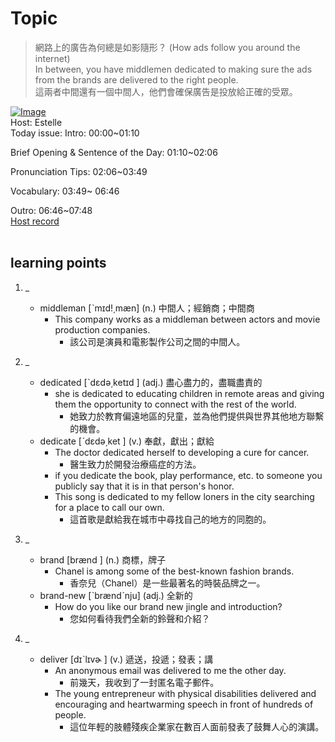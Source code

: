 # Topic

> 網路上的廣告為何總是如影隨形？ (How ads follow you around the internet) <br>
> In between, you have middlemen dedicated to making sure the ads from the brands are delivered to the right people. <br>
> 這兩者中間還有一個中間人，他們會確保廣告是投放給正確的受眾。 <br>

[![Image](https://cdn.voicetube.com/assets/thumbnails/HFyaW50GFOs.jpg)](https://www.youtube.com/embed/HFyaW50GFOs?rel=0&showinfo=0&cc_load_policy=0&controls=1&autoplay=1&iv_load_policy=3&playsinline=1&wmode=transparent&start=166&end=173&enablejsapi=1&origin=https://tw.voicetube.com&widgetid=1)<br>
Host: Estelle
<br>Today issue: Intro: 00:00~01:10

Brief Opening & Sentence of the Day: 01:10~02:06

Pronunciation Tips: 02:06~03:49

Vocabulary: 03:49~ 06:46

Outro: 06:46~07:48
<br>
[Host record](https://cdn.voicetube.com/tmp/everyday_records/1829099090644362/4204.mp3)
<br><br>
## learning points
1. _
	* middleman  [ˋmɪd!͵mæn] (n.) 中間人；經銷商；中間商
		- This company works as a middleman between actors and movie production companies.
			+ 該公司是演員和電影製作公司之間的中間人。

2. _
	* dedicated  [ˋdɛdə͵ketɪd ] (adj.) 盡心盡力的，盡職盡責的
		- she is dedicated to educating children in remote areas and giving them the opportunity to connect with the rest of the world.
			+ 她致力於教育偏遠地區的兒童，並為他們提供與世界其他地方聯繫的機會。
	* dedicate  [ˋdɛdə͵ket ] (v.) 奉獻，獻出；獻給
		- The doctor dedicated herself to developing a cure for cancer.
			+ 醫生致力於開發治療癌症的方法。
		- if you dedicate the book, play performance, etc. to someone you publicly say that it is in that person's honor.
		- This song is dedicated to my fellow loners in the city searching for a place to call our own.
			+ 這首歌是獻給我在城市中尋找自己的地方的同胞的。

3. _
	* brand  [brænd ] (n.) 商標，牌子
		- Chanel is among some of the best-known fashion brands.
			+ 香奈兒（Chanel）是一些最著名的時裝品牌之一。
	* brand-new [ˋbrændˋnju] (adj.) 全新的
		- How do you like our brand new jingle and introduction?
			+ 您如何看待我們全新的鈴聲和介紹？

4. _
	* deliver  [dɪˋlɪvɚ ] (v.) 遞送，投遞；發表；講
		- An anonymous email was delivered to me the other day.
			+ 前幾天，我收到了一封匿名電子郵件。
		- The young entrepreneur with physical disabilities delivered and encouraging and heartwarming speech in front of hundreds of people.
			+ 這位年輕的肢體殘疾企業家在數百人面前發表了鼓舞人心的演講。
